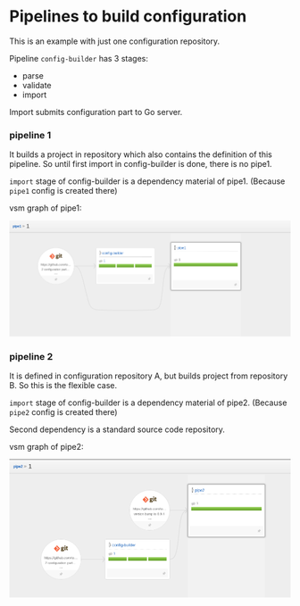 # Pipelines to build configuration

This is an example with just one configuration repository.

Pipeline `config-builder` has 3 stages:
 * parse
 * validate
 * import

Import submits configuration part to Go server.

### pipeline 1

It builds a project in repository which also contains the definition of this pipeline. So until first import in config-builder is done, there is no pipe1.

`import` stage of config-builder is a dependency material of pipe1. (Because `pipe1` config is created there)

vsm graph of pipe1:

![Pipelines](pipe1_vsm.png)

### pipeline 2

It is defined in configuration repository A, but builds project from repository B. So this is the flexible case.

`import` stage of config-builder is a dependency material of pipe2. (Because `pipe2` config is created there)

Second dependency is a standard source code repository.

vsm graph of pipe2:

![Pipelines](pipe2_vsm.png)
